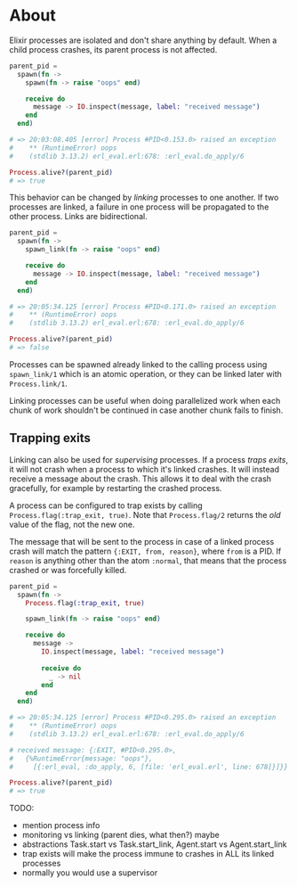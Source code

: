 # About

Elixir processes are isolated and don't share anything by default. When a child process crashes, its parent process is not affected.

```elixir
parent_pid =
  spawn(fn ->
    spawn(fn -> raise "oops" end)

    receive do
      message -> IO.inspect(message, label: "received message")
    end
  end)

# => 20:03:08.405 [error] Process #PID<0.153.0> raised an exception
#    ** (RuntimeError) oops
#    (stdlib 3.13.2) erl_eval.erl:678: :erl_eval.do_apply/6

Process.alive?(parent_pid)
# => true
```

This behavior can be changed by _linking_ processes to one another. If two processes are linked, a failure in one process will be propagated to the other process. Links are bidirectional.

```elixir
parent_pid =
  spawn(fn ->
    spawn_link(fn -> raise "oops" end)

    receive do
      message -> IO.inspect(message, label: "received message")
    end
  end)

# => 20:05:34.125 [error] Process #PID<0.171.0> raised an exception
#    ** (RuntimeError) oops
#    (stdlib 3.13.2) erl_eval.erl:678: :erl_eval.do_apply/6

Process.alive?(parent_pid)
# => false
```

Processes can be spawned already linked to the calling process using `spawn_link/1` which is an atomic operation, or they can be linked later with `Process.link/1`.

Linking processes can be useful when doing parallelized work when each chunk of work shouldn't be continued in case another chunk fails to finish.

## Trapping exits

Linking can also be used for _supervising_ processes. If a process _traps exits_, it will not crash when a process to which it's linked crashes. It will instead receive a message about the crash. This allows it to deal with the crash gracefully, for example by restarting the crashed process.

A process can be configured to trap exists by calling `Process.flag(:trap_exit, true)`. Note that `Process.flag/2` returns the _old_ value of the flag, not the new one.

The message that will be sent to the process in case of a linked process crash will match the pattern `{:EXIT, from, reason}`, where `from` is a PID. If `reason` is anything other than the atom `:normal`, that means that the process crashed or was forcefully killed.

```elixir
parent_pid =
  spawn(fn ->
    Process.flag(:trap_exit, true)

    spawn_link(fn -> raise "oops" end)

    receive do
      message ->
        IO.inspect(message, label: "received message")
        
        receive do
          _ -> nil
        end
    end
  end)

# => 20:05:34.125 [error] Process #PID<0.295.0> raised an exception
#    ** (RuntimeError) oops
#    (stdlib 3.13.2) erl_eval.erl:678: :erl_eval.do_apply/6

# received message: {:EXIT, #PID<0.295.0>,
#   {%RuntimeError{message: "oops"},
#     [{:erl_eval, :do_apply, 6, [file: 'erl_eval.erl', line: 678]}]}}

Process.alive?(parent_pid)
# => true
```


TODO:
- mention process info
- monitoring vs linking (parent dies, what then?) maybe
- abstractions Task.start vs Task.start_link, Agent.start vs Agent.start_link
- trap exists will make the process immune to crashes in ALL its linked processes
- normally you would use a supervisor
